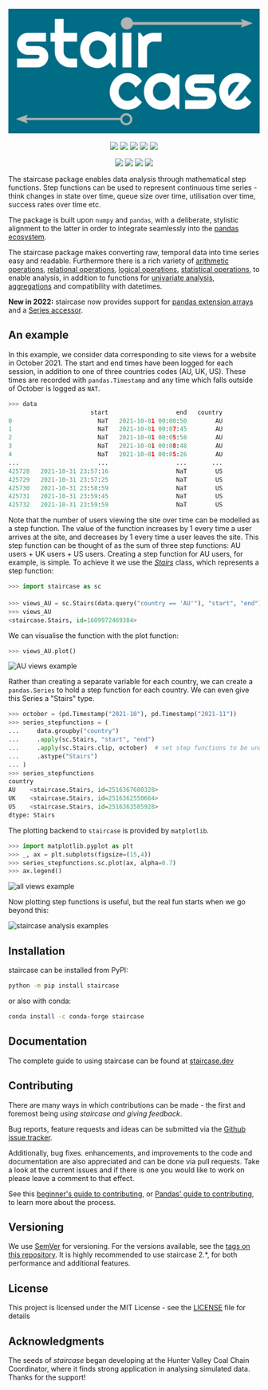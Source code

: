 <p align="center"><a href="https://github.com/staircase-dev/staircase"><img src="https://github.com/staircase-dev/staircase/blob/master/docs/img/staircase2.png?raw=true" title="staircase logo" alt="staircase logo"></a></p>


<p align="center">
	<a href="https://pepy.tech/project/staircase/" alt="PyPI downloads">
        <img src="https://pepy.tech/badge/staircase" /></a>
    <a href="https://www.python.org/" alt="Python version">
        <img src="https://img.shields.io/pypi/pyversions/staircase" /></a>
    <a href="https://pypi.org/project/staircase/" alt="PyPI version">
        <img src="https://img.shields.io/pypi/v/staircase" /></a>
    <a href="https://anaconda.org/conda-forge/staircase" alt="Conda Forge version">
        <img src="https://anaconda.org/conda-forge/staircase/badges/version.svg?branch=master&kill_cache=1" /></a>
    <a href="https://github.com/staircase-dev/staircase/blob/master/LICENSE" alt="License">
        <img src="http://img.shields.io/:license-mit-blue.svg?style=flat-square"></a>
</p>
<p align="center">
	<a href="https://github.com/staircase-dev/staircase/actions/workflows/ci.yml" alt"Github CI">
		<img src="https://github.com/staircase-dev/staircase/actions/workflows/ci.yml/badge.svg"/></a>
    <a href="https://www.staircase.dev/en/latest/" alt="Documentation">
        <img src="https://readthedocs.org/projects/railing/badge/?version=latest" /></a>
	<a href="https://app.codacy.com/gh/staircase-dev/staircase/dashboard" alt="Codacy Grade">
        <img src="https://app.codacy.com/project/badge/Grade/845ecfb2fd6748cc87a66f9a97cd9492" /></a>	
	<a href="https://app.codecov.io/gh/staircase-dev/staircase"  alt="Codecov coverage">
		<img src="https://codecov.io/gh/staircase-dev/staircase/branch/master/graph/badge.svg"/></a>
</p>

The staircase package enables data analysis through mathematical step functions. Step functions can be used to represent continuous time series - think changes in state over time, queue size over time, utilisation over time, success rates over time etc.

The package is built upon `numpy` and `pandas`, with a deliberate, stylistic alignment to the latter in order to integrate seamlessly into the [pandas ecosystem](https://pandas.pydata.org/docs/ecosystem.html).

The staircase package makes converting raw, temporal data into time series easy and readable. Furthermore there is a rich variety of [arithmetic operations](https://www.staircase.dev/en/latest/reference/Stairs.html#arithmetic-operators), [relational operations](https://www.staircase.dev/en/latest/reference/Stairs.html#relational-operators), [logical operations](https://www.staircase.dev/en/latest/reference/Stairs.html#logical-operators), [statistical operations](https://www.staircase.dev/en/latest/reference/Stairs.html#statistical-operators), to enable analysis, in addition to functions for [univariate analysis](https://www.staircase.dev/en/latest/reference/Stairs.html#summary-statistics), [aggregations](https://www.staircase.dev/en/latest/reference/arrays.html#aggregation) and compatibility with datetimes.

**New in 2022:** staircase now provides support for [pandas extension arrays](https://pandas.pydata.org/docs/ecosystem.html#extension-data-types) and a [Series accessor](https://www.staircase.dev/en/latest/user_guide/arraymethods.html).


## An example

In this example, we consider data corresponding to site views for a website in October 2021.  The start and end times have been logged for each session, in addition to one of three countries codes (AU, UK, US).  These times are recorded with `pandas.Timestamp` and any time which falls outside of October is logged as `NAT`.


```python
>>> data
                       start                   end   country
0                        NaT   2021-10-01 00:00:50        AU
1                        NaT   2021-10-01 00:07:45        AU
2                        NaT   2021-10-01 00:05:58        AU
3                        NaT   2021-10-01 00:08:48        AU
4                        NaT   2021-10-01 00:05:26        AU
...                      ...                   ...       ...
425728   2021-10-31 23:57:16                   NaT        US
425729   2021-10-31 23:57:25                   NaT        US
425730   2021-10-31 23:58:59                   NaT        US
425731   2021-10-31 23:59:45                   NaT        US
425732   2021-10-31 23:59:59                   NaT        US
```

Note that the number of users viewing the site over time can be modelled as a step function.  The value of the function increases by 1 every time a user arrives at the site, and decreases by 1 every time a user leaves the site.  This step function can be thought of as the sum of three step functions: AU users + UK users + US users.  Creating a step function for AU users, for example, is simple.  To achieve it we use the *[Stairs](https://www.staircase.dev/en/latest/reference/Stairs.html)* class, which represents a step function:


```python
>>> import staircase as sc

>>> views_AU = sc.Stairs(data.query("country == 'AU'"), "start", "end")
>>> views_AU
<staircase.Stairs, id=1609972469384>
```

We can visualise the function with the plot function:
```python
>>> views_AU.plot()
```
<p align="left"><img src="https://github.com/master/staircase/blob/master/docs/img/AU_views.png?raw=true" title="AU views example" alt="AU views example"></p>

Rather than creating a separate variable for each country, we can create a `pandas.Series` to hold a step function for each country.  We can even give this Series a "Stairs" type.

```python
>>> october = (pd.Timestamp("2021-10"), pd.Timestamp("2021-11"))
>>> series_stepfunctions = (
...     data.groupby("country")
...     .apply(sc.Stairs, "start", "end")
...     .apply(sc.Stairs.clip, october)  # set step functions to be undefined outside of October
...     .astype("Stairs")
... )
>>> series_stepfunctions
country
AU    <staircase.Stairs, id=2516367680328>
UK    <staircase.Stairs, id=2516362550664>
US    <staircase.Stairs, id=2516363585928>
dtype: Stairs
```

The plotting backend to `staircase` is provided by `matplotlib`.

```python
>>> import matplotlib.pyplot as plt
>>> _, ax = plt.subplots(figsize=(15,4))
>>> series_stepfunctions.sc.plot(ax, alpha=0.7)
>>> ax.legend()
```
<p align="left"><img src="https://github.com/master/staircase/blob/master/docs/img/all_views.png?raw=true" title="all views example" alt="all views example"></p>

Now plotting step functions is useful, but the real fun starts when we go beyond this:

<p align="left"><img src="https://github.com/master/staircase/blob/master/docs/img/staircase_analysis.gif?raw=true" title="staircase analysis examples" alt="staircase analysis examples"></p>


## Installation

staircase can be installed from PyPI:

```bash
python -m pip install staircase
```

or also with conda:

```bash
conda install -c conda-forge staircase
```

## Documentation
The complete guide to using staircase can be found at [staircase.dev](https://www.staircase.dev)

## Contributing
There are many ways in which contributions can be made - the first and foremost being *using staircase and giving feedback*.

Bug reports, feature requests and ideas can be submitted via the [Github issue tracker](https://github.com/staircase-dev/staircase/issues).

Additionally, bug fixes. enhancements, and improvements to the code and documentation are also appreciated and can be done via pull requests.
Take a look at the current issues and if there is one you would like to work on please leave a comment to that effect.

See this [beginner's guide to contributing](https://github.com/firstcontributions/first-contributions), or [Pandas' guide to contributing](https://pandas.pydata.org/pandas-docs/stable/development/contributing.html), to learn more about the process.


## Versioning

We use [SemVer](http://semver.org/) for versioning. For the versions available, see the [tags on this repository](https://github.com/staircase-dev/staircase/tags).  It is highly recommended to use staircase 2.*, for both performance and additional features.


## License

This project is licensed under the MIT License - see the [LICENSE](https://github.com/staircase-dev/staircase/blob/master/LICENSE) file for details

## Acknowledgments

The seeds of *staircase* began developing at the Hunter Valley Coal Chain Coordinator, where it finds strong application in analysing simulated data.  Thanks for the support!